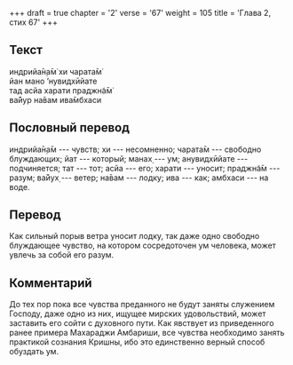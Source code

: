 +++
draft = true
chapter = '2'
verse = '67'
weight = 105
title = 'Глава 2, стих 67'
+++
## Текст

индрийа̄н̣а̄м̇ хи чарата̄м̇  
йан мано ’нувидхӣйате  
тад асйа харати праджн̃а̄м̇  
ва̄йур на̄вам ива̄мбхаси

## Пословный перевод

индрийа̄н̣а̄м --- чувств; хи --- несомненно; чарата̄м --- свободно
блуждающих; йат --- который; манах̣ --- ум; анувидхӣйате --- подчиняется;
тат --- тот; асйа --- его; харати --- уносит; праджн̃а̄м --- разум; ва̄йух̣
--- ветер; на̄вам --- лодку; ива --- как; амбхаси --- на воде.

## Перевод

Как сильный порыв ветра уносит лодку, так даже одно свободно блуждающее
чувство, на котором сосредоточен ум человека, может увлечь за собой его
разум.

## Комментарий

До тех пор пока все чувства преданного не будут заняты служением
Господу, даже одно из них, ищущее мирских удовольствий, может заставить
его сойти с духовного пути. Как явствует из приведенного ранее примера
Махараджи Амбариши, все чувства необходимо занять практикой сознания
Кришны, ибо это единственно верный способ обуздать ум.
